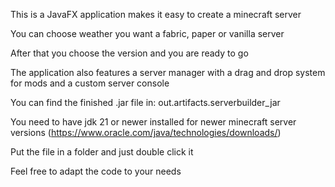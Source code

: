 This is a JavaFX application makes it easy to create a minecraft server

You can choose weather you want a fabric, paper or vanilla server

After that you choose the version and you are ready to go

The application also features a server manager with a drag and drop system for mods and a custom server console

You can find the finished .jar file in: out.artifacts.serverbuilder_jar

You need to have jdk 21 or newer installed for newer minecraft server versions (https://www.oracle.com/java/technologies/downloads/)

Put the file in a folder and just double click it

Feel free to adapt the code to your needs
